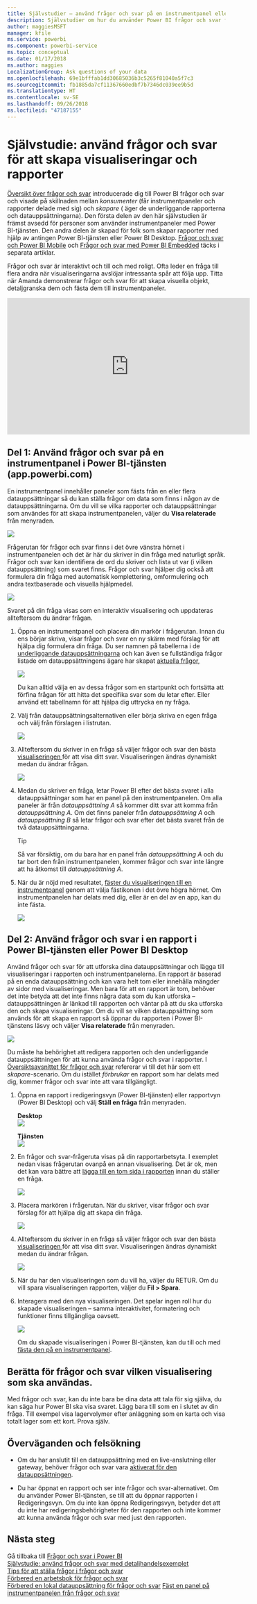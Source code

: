 ```yaml
---
title: Självstudier – använd frågor och svar på en instrumentpanel eller i en rapport
description: Självstudier om hur du använder Power BI frågor och svar för att skapa nya visualiseringar på instrumentpaneler och i rapporter.
author: maggiesMSFT
manager: kfile
ms.service: powerbi
ms.component: powerbi-service
ms.topic: conceptual
ms.date: 01/17/2018
ms.author: maggies
LocalizationGroup: Ask questions of your data
ms.openlocfilehash: 69e1bfffab1dd30685036b3c5265f81040a5f7c3
ms.sourcegitcommit: fb1885da7cf11367660edbf7b7346dc039ee9b5d
ms.translationtype: HT
ms.contentlocale: sv-SE
ms.lasthandoff: 09/26/2018
ms.locfileid: "47187155"
---
```

# <a name="tutorial-how-to-use-qa-to-create-visualizations-and-build-reports"></a>Självstudie: använd frågor och svar för att skapa visualiseringar och rapporter
[Översikt över frågor och svar](consumer/end-user-q-and-a.md) introducerade dig till Power BI frågor och svar och visade på skillnaden mellan *konsumenter* (får instrumentpaneler och rapporter delade med sig) och *skapare* ( äger de underliggande rapporterna och datauppsättningarna). Den första delen av den här självstudien är främst avsedd för personer som använder instrumentpaneler med Power BI-tjänsten. Den andra delen är skapad för folk som skapar rapporter med hjälp av antingen Power BI-tjänsten eller Power BI Desktop. [Frågor och svar och Power BI Mobile](consumer/mobile/mobile-apps-ios-qna.md) och [Frågor och svar med Power BI Embedded](developer/qanda.md) täcks i separata artiklar.

Frågor och svar är interaktivt och till och med roligt. Ofta leder en fråga till flera andra när visualiseringarna avslöjar intressanta spår att följa upp. Titta när Amanda demonstrerar frågor och svar för att skapa visuella objekt, detaljgranska dem och fästa dem till instrumentpaneler.

<iframe width="560" height="315" src="https://www.youtube.com/embed/qMf7OLJfCz8?list=PL1N57mwBHtN0JFoKSR0n-tBkUJHeMP2cP" frameborder="0" allowfullscreen></iframe>

## <a name="part-1-use-qa-on-a-dashboard-in-power-bi-service-apppowerbicom"></a>Del 1: Använd frågor och svar på en instrumentpanel i Power BI-tjänsten (app.powerbi.com)
En instrumentpanel innehåller paneler som fästs från en eller flera datauppsättningar så du kan ställa frågor om data som finns i någon av de datauppsättningarna. Om du vill se vilka rapporter och datauppsättningar som användes för att skapa instrumentpanelen, väljer du **Visa relaterade** från menyraden.

![](media/power-bi-tutorial-q-and-a/power-bi-view-related.png)

Frågerutan för frågor och svar finns i det övre vänstra hörnet i instrumentpanelen och det är här du skriver in din fråga med naturligt språk. Frågor och svar kan identifiera de ord du skriver och lista ut var (i vilken datauppsättning) som svaret finns. Frågor och svar hjälper dig också att formulera din fråga med automatisk komplettering, omformulering och andra textbaserade och visuella hjälpmedel.

![](media/power-bi-tutorial-q-and-a/powerbi-qna.png)

Svaret på din fråga visas som en interaktiv visualisering och uppdateras allteftersom du ändrar frågan.

1. Öppna en instrumentpanel och placera din markör i frågerutan. Innan du ens börjar skriva, visar frågor och svar en ny skärm med förslag för att hjälpa dig formulera din fråga. Du ser namnen på tabellerna i de [underliggande datauppsättningarna](service-get-data.md) och kan även se fullständiga frågor listade om datauppsättningens ägare har skapat [aktuella frågor](service-q-and-a-create-featured-questions.md),

   ![](media/power-bi-tutorial-q-and-a/powerbi-qna-cursor.png)

   Du kan alltid välja en av dessa frågor som en startpunkt och fortsätta att förfina frågan för att hitta det specifika svar som du letar efter. Eller använd ett tabellnamn för att hjälpa dig uttrycka en ny fråga.

2. Välj från datauppsättningsalternativen eller börja skriva en egen fråga och välj från förslagen i listrutan.

   ![](media/power-bi-tutorial-q-and-a/powerbi-qna-list.png)

3. Allteftersom du skriver in en fråga så väljer frågor och svar den bästa [visualiseringen ](visuals/power-bi-visualization-types-for-reports-and-q-and-a.md)för att visa ditt svar. Visualiseringen ändras dynamiskt medan du ändrar frågan.

   ![](media/power-bi-tutorial-q-and-a/powerbi-qna-viz.png)

4. Medan du skriver en fråga, letar Power BI efter det bästa svaret i alla datauppsättningar som har en panel på den instrumentpanelen.  Om alla paneler är från *datauppsättning A* så kommer ditt svar att komma från *datauppsättning A*.  Om det finns paneler från *datauppsättning A* och *datauppsättning B* så letar frågor och svar efter det bästa svaret från de två datauppsättningarna.

   > [!TIP]
   > Så var försiktig, om du bara har en panel från *datauppsättning A* och du tar bort den från instrumentpanelen, kommer frågor och svar inte längre att ha åtkomst till *datauppsättning A*.
   >
   >
5. När du är nöjd med resultatet, [fäster du visualiseringen till en instrumentpanel](service-dashboard-pin-tile-from-q-and-a.md) genom att välja fästikonen i det övre högra hörnet. Om instrumentpanelen har delats med dig, eller är en del av en app, kan du inte fästa.

   ![](media/power-bi-tutorial-q-and-a/pbi_qna_finish-typing-question.jpg)

##    <a name="part-2-use-qa-in-a-report-in-power-bi-service-or-power-bi-desktop"></a>Del 2: Använd frågor och svar i en rapport i Power BI-tjänsten eller Power BI Desktop

Använd frågor och svar för att utforska dina datauppsättningar och lägga till visualiseringar i rapporten och instrumentpanelerna. En rapport är baserad på en enda datauppsättning och kan vara helt tom eller innehålla mängder av sidor med visualiseringar. Men bara för att en rapport är tom, behöver det inte betyda att det inte finns några data som du kan utforska – datauppsättningen är länkad till rapporten och väntar på att du ska utforska den och skapa visualiseringar.  Om du vill se vilken datauppsättning som används för att skapa en rapport så öppnar du rapporten i Power BI-tjänstens läsvy och väljer **Visa relaterade** från menyraden.

![](media/power-bi-tutorial-q-and-a/power-bi-view-related.png)

Du måste ha behörighet att redigera rapporten och den underliggande datauppsättningen för att kunna använda frågor och svar i rapporter. I [Översiktsavsnittet för frågor och svar](consumer/end-user-q-and-a.md) refererar vi till det här som ett *skapare*-scenario. Om du istället *förbrukar* en rapport som har delats med dig, kommer frågor och svar inte att vara tillgängligt.

1. Öppna en rapport i redigeringsvyn (Power BI-tjänsten) eller rapportvyn (Power BI Desktop) och välj **Ställ en fråga** från menyraden.

    **Desktop**    
    ![](media/power-bi-tutorial-q-and-a/power-bi-desktop-question.png)

    **Tjänsten**    
    ![](media/power-bi-tutorial-q-and-a/power-bi-service.png)

2. En frågor och svar-frågeruta visas på din rapportarbetsyta. I exemplet nedan visas frågerutan ovanpå en annan visualisering. Det är ok, men det kan vara bättre att [lägga till en tom sida i rapporten](power-bi-report-add-page.md) innan du ställer en fråga.

    ![](media/power-bi-tutorial-q-and-a/power-bi-ask-question.png)

3. Placera markören i frågerutan. När du skriver, visar frågor och svar förslag för att hjälpa dig att skapa din fråga.

   ![](media/power-bi-tutorial-q-and-a/power-bi-q-and-a-suggestions.png)

4. Allteftersom du skriver in en fråga så väljer frågor och svar den bästa [visualiseringen ](visuals/power-bi-visualization-types-for-reports-and-q-and-a.md)för att visa ditt svar. Visualiseringen ändras dynamiskt medan du ändrar frågan.

   ![](media/power-bi-tutorial-q-and-a/power-bi-q-and-a-visual.png)

5. När du har den visualiseringen som du vill ha, väljer du RETUR. Om du vill spara visualiseringen rapporten, väljer du **Fil > Spara**.

6. Interagera med den nya visualiseringen. Det spelar ingen roll hur du skapade visualiseringen – samma interaktivitet, formatering och funktioner finns tillgängliga oavsett.

   ![](media/power-bi-tutorial-q-and-a/power-bi-q-and-a-ellipses.png)

   Om du skapade visualiseringen i Power BI-tjänsten, kan du till och med [fästa den på en instrumentpanel](service-dashboard-pin-tile-from-q-and-a.md).

## <a name="tell-qa-which-visualization-to-use"></a>Berätta för frågor och svar vilken visualisering som ska användas.
Med frågor och svar, kan du inte bara be dina data att tala för sig själva, du kan säga hur Power BI ska visa svaret. Lägg bara till som en <visualization type> i slutet av din fråga.  Till exempel visa lagervolymer efter anläggning som en karta och visa totalt lager som ett kort.  Prova själv.

##  <a name="considerations-and-troubleshooting"></a>Överväganden och felsökning
- Om du har anslutit till en datauppsättning med en live-anslutning eller gateway, behöver frågor och svar vara [aktiverat för den datauppsättningen](consumer/end-user-q-and-a-direct-query.md).

- Du har öppnat en rapport och ser inte frågor och svar-alternativet. Om du använder Power BI-tjänsten, se till att du öppnar rapporten i Redigeringsvyn. Om du inte kan öppna Redigeringsvyn, betyder det att du inte har redigeringsbehörigheter för den rapporten och inte kommer att kunna använda frågor och svar med just den rapporten.

## <a name="next-steps"></a>Nästa steg
Gå tillbaka till [Frågor och svar i Power BI](consumer/end-user-q-and-a.md)   
[Självstudie: använd frågor och svar med detaljhandelsexemplet](power-bi-visualization-introduction-to-q-and-a.md)   
[Tips för att ställa frågor i frågor och svar](consumer/end-user-q-and-a-tips.md)   
[Förbered en arbetsbok för frågor och svar](service-prepare-data-for-q-and-a.md)  
[Förbered en lokal datauppsättning för frågor och svar](consumer/end-user-q-and-a-direct-query.md)
[Fäst en panel på instrumentpanelen från frågor och svar](service-dashboard-pin-tile-from-q-and-a.md)
